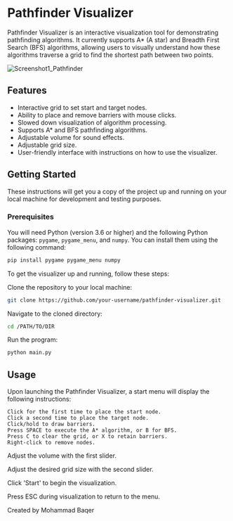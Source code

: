 # Pathfinder Visualizer

Pathfinder Visualizer is an interactive visualization tool for demonstrating pathfinding algorithms. It currently supports A* (A star) and Breadth First Search (BFS) algorithms, allowing users to visually understand how these algorithms traverse a grid to find the shortest path between two points.

![Screenshot1_Pathfinder](https://github.com/momadAB/Pathfinder/assets/97381129/e06fa9d0-2cd9-49dd-aac2-a69f80bc19ab)


## Features

- Interactive grid to set start and target nodes.
- Ability to place and remove barriers with mouse clicks.
- Slowed down visualization of algorithm processing.
- Supports A* and BFS pathfinding algorithms.
- Adjustable volume for sound effects.
- Adjustable grid size.
- User-friendly interface with instructions on how to use the visualizer.

## Getting Started

These instructions will get you a copy of the project up and running on your local machine for development and testing purposes.

### Prerequisites

You will need Python (version 3.6 or higher) and the following Python packages: `pygame`, `pygame_menu`, and `numpy`. You can install them using the following command:

```bash
pip install pygame pygame_menu numpy
```

To get the visualizer up and running, follow these steps:

Clone the repository to your local machine:

```bash
git clone https://github.com/your-username/pathfinder-visualizer.git
```
Navigate to the cloned directory:

```bash
cd /PATH/TO/DIR
```
Run the program:

```bash
python main.py
```
## Usage

Upon launching the Pathfinder Visualizer, a start menu will display the following instructions:

    Click for the first time to place the start node.
    Click a second time to place the target node.
    Click/hold to draw barriers.
    Press SPACE to execute the A* algorithm, or B for BFS.
    Press C to clear the grid, or X to retain barriers.
    Right-click to remove nodes.

Adjust the volume with the first slider.

Adjust the desired grid size with the second slider.

Click 'Start' to begin the visualization.

Press ESC during visualization to return to the menu.


Created by Mohammad Baqer
